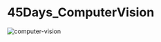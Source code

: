 # 45Days_ComputerVision
![computer-vision](https://user-images.githubusercontent.com/75212387/175838448-5b12ca4c-aa1b-4088-9385-e995dfbd59be.jpg)
